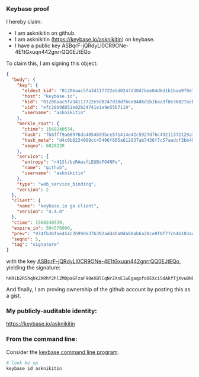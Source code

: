 ### Keybase proof

I hereby claim:

  * I am asknikitin on github.
  * I am asknikitin (https://keybase.io/asknikitin) on keybase.
  * I have a public key ASBqrF-jQRdyLl0CR9ONe-4E1tGxuqn442gnrrQQ0EJtEQo

To claim this, I am signing this object:

```json
{
  "body": {
    "key": {
      "eldest_kid": "01206aac5fa34117722e5d0247d38d7bee04d6d1b1baa9f8e36827aeb410d0426d110a",
      "host": "keybase.io",
      "kid": "01206aac5fa34117722e5d0247d38d7bee04d6d1b1baa9f8e36827aeb410d0426d110a",
      "uid": "efc28b9d851e82b24741e1a9e55b7119",
      "username": "asknikitin"
    },
    "merkle_root": {
      "ctime": 1568240534,
      "hash": "fb8fff9a66976da4854b93bce571414e42c5927df6c49211372129a340cf47772416e1e2717f8f500ff1afadae3c640ecd868aacb5bf09032fe64df76f7c3679",
      "hash_meta": "d4c0b6234069cc45496f605a612937ab7436f7c57aadcf3bb490c561ba563f41",
      "seqno": 6828220
    },
    "service": {
      "entropy": "r41Sl/bzRAwsfLEUBdFO4NFe",
      "name": "github",
      "username": "asknikitin"
    },
    "type": "web_service_binding",
    "version": 2
  },
  "client": {
    "name": "keybase.io go client",
    "version": "4.4.0"
  },
  "ctime": 1568240539,
  "expire_in": 504576000,
  "prev": "974fb36fae454c2b99de37b392ad44ba0dab8ab6a28ce8f8f77cb46103add426",
  "seqno": 5,
  "tag": "signature"
}
```

with the key [ASBqrF-jQRdyLl0CR9ONe-4E1tGxuqn442gnrrQQ0EJtEQo](https://keybase.io/asknikitin), yielding the signature:

```
hKRib2R5hqhkZXRhY2hlZMOpaGFzaF90eXBlCqNrZXnEIwEgaqxfo0EXci5dAkfTjXvuBNbRsbqp+ONoJ660ENBCbREKp3BheWxvYWTESpcCBcQgl0+zb65FTCuZ3jezkq1Eug2riraijOj493y0YQOt1CbEIAM8MsTiPFzj5PZA6PZYyJI1v2370TZxj3yCGrnpjhnwAgHCo3NpZ8RAFWuy7xRSYE8oppH/cDMX6b6rOu/ytcr51X0SayiF36G8+61WimJ23+8Gnnr29E1XAoT2kv5cKq7QHfbbAsaRCKhzaWdfdHlwZSCkaGFzaIKkdHlwZQildmFsdWXEIOmCkrYKC4gbm2p6cjlHlSXOg9BiZ227qBNIQA5O2zhro3RhZ80CAqd2ZXJzaW9uAQ==

```

And finally, I am proving ownership of the github account by posting this as a gist.

### My publicly-auditable identity:

https://keybase.io/asknikitin

### From the command line:

Consider the [keybase command line program](https://keybase.io/download).

```bash
# look me up
keybase id asknikitin
```
